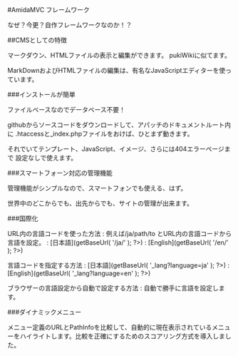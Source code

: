 #AmidaMVC フレームワーク

なぜ？今更？自作フレームワークなのか！？

##CMSとしての特徴

マークダウン、HTMLファイルの表示と編集ができます。
pukiWikiに似てます。

MarkDownおよびHTMLファイルの編集は、有名なJavaScriptエディターを使っています。

###インストールが簡単

ファイルベースなのでデータベース不要！

githubからソースコードをダウンロードして、アパッチのドキュメントルート内に
.htaccessと_index.phpファイルをおけば、ひとまず動きます。

それでいてテンプレート、JavaScript、イメージ、さらには404エラーページまで
設定なしで使えます。

###スマートフォーン対応の管理機能

管理機能がシンプルなので、スマートフォンでも使える、はず。

世界中のどこからでも、出先からでも、サイトの管理が出来ます。

###国際化

URL内の言語コードを使った方法
: 例えば/ja/path/to とURL内の言語コードから言語を設定。
: [日本語](<?php echo $_ctrl->getBaseUrl( '/ja/' ); ?>)
: [English](<?php echo $_ctrl->getBaseUrl( '/en/' ); ?>)

言語コードを指定する方法
: [日本語](<?php echo $_ctrl->getBaseUrl( '_lang?language=ja' ); ?>)
: [English](<?php echo $_ctrl->getBaseUrl( '_lang?language=en' ); ?>)

ブラウザーの言語設定から自動で設定する方法
: 自動で勝手に言語を設定します。

###ダイナミックメニュー

メニュー定義のURLとPathInfoを比較して、自動的に現在表示されているメニューをハイライトします。比較を正確にするためのスコアリング方式を導入しました。

